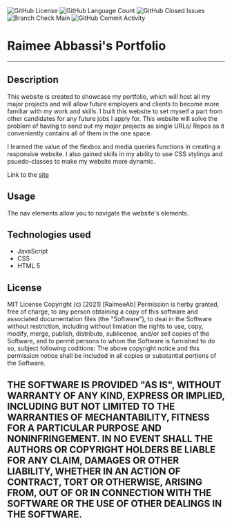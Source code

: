 <img alt="GitHub License" src="https://img.shields.io/apm/l/vim-mode">  <img alt="GitHub Language Count" src="https://img.shields.io/github/languages/count/Raimeeab/portfolio">  <img alt="GitHub Closed Issues" src="https://img.shields.io/github/issues-closed-raw/Raimeeab/portfolio">  <img alt="Branch Check Main" src="https://img.shields.io/github/checks-status/RaimeeAb/portfolio/main">  <img alt="GitHub Commit Activity" src="https://img.shields.io/github/commit-activity/w/Raimeeab/portfolio">

# Raimee Abbassi's Portfolio
---
## Description
This website is created to showcase my portfolio, which will host all my major projects and will allow future employers and clients to become more familiar with my work and skills. I built this website to set myself a part from other candidates for any future jobs I apply for. This website will solve the problem of having to send out my major projects as single URLs/ Repos as it conveniently contains all of them in the one space.

I learned the value of the flexbox and media queries functions in creating a responsive website. I also gained skills in my ability to use CSS stylings and psuedo-classes to make my website more dynamic. 

Link to the [site](https://raimeeab.github.io/porfolio/)

## Usage
The nav elements allow you to navigate the website's elements.

## Technologies used
- JavaScript
- CSS
- HTML 5

## License
MIT License
Copyright (c) [2021] [RaimeeAb]
Permission is herby granted, free of charge, to any person obtaining a copy of this software and associated documentation files (the "Software"), to deal in the Software without restriction, including without limiation the rights to use, copy, modify, merge, publish, distribute, sublicense, and/or sell copies of the Software, and to permit persons to whom the Software is furnished to do so, subject following coditions: 
The above copyright notice and this permission notice shall be included in all copies or substantial portions of the Software. 

THE SOFTWARE IS PROVIDED "AS IS", WITHOUT WARRANTY OF ANY KIND, EXPRESS OR IMPLIED, INCLUDING BUT NOT LIMITED TO THE WARRANTIES OF MECHANTABILITY, FITNESS FOR A PARTICULAR PURPOSE AND NONINFRINGEMENT. IN NO EVENT SHALL THE AUTHORS OR COPYRIGHT HOLDERS BE LIABLE FOR ANY CLAIM, DAMAGES OR OTHER LIABILITY, WHETHER IN AN ACTION OF CONTRACT, TORT OR OTHERWISE, ARISING FROM, OUT OF OR IN CONNECTION WITH THE SOFTWARE OR THE USE OF OTHER DEALINGS IN THE SOFTWARE.  
---
